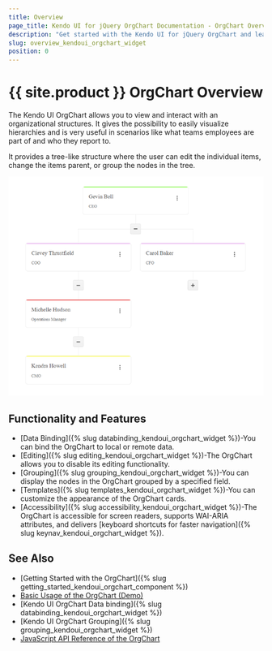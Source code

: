 ```yaml
---
title: Overview
page_title: Kendo UI for jQuery OrgChart Documentation - OrgChart Overview
description: "Get started with the Kendo UI for jQuery OrgChart and learn about its features and how to initialize the widget."
slug: overview_kendoui_orgchart_widget
position: 0
---
```


# {{ site.product }} OrgChart Overview

The Kendo UI OrgChart allows you to view and interact with an organizational structures. It gives the possibility to easily visualize hierarchies and is very useful in scenarios like what teams employees are part of and who they report to. 

It provides a tree-like structure where the user can edit the individual items, change the items parent, or group the nodes in the tree.

![Kendo UI for jQuery OrgChart with Basic Configuration](orgchart-overview.png)


## Functionality and Features

* [Data Binding]({% slug databinding_kendoui_orgchart_widget %})-You can bind the OrgChart to local or remote data.
* [Editing]({% slug editing_kendoui_orgchart_widget %})-The OrgChart allows you to disable its editing functionality.
* [Grouping]({% slug grouping_kendoui_orgchart_widget %})-You can display the nodes in the OrgChart grouped by a specified field.
* [Templates]({% slug templates_kendoui_orgchart_widget %})-You can customize the appearance of the OrgChart cards.
* [Accessibility]({% slug accessibility_kendoui_orgchart_widget %})-The OrgChart is accessible for screen readers, supports WAI-ARIA attributes, and delivers [keyboard shortcuts for faster navigation]({% slug keynav_kendoui_orgchart_widget %}).


## See Also

* [Getting Started with the OrgChart]({% slug getting_started_kendoui_orgchart_component %})
* [Basic Usage of the OrgChart (Demo)](https://demos.telerik.com/kendo-ui/orgchart/index)
* [Kendo UI OrgChart Data binding]({% slug databinding_kendoui_orgchart_widget %})
* [Kendo UI OrgChart Grouping]({% slug grouping_kendoui_orgchart_widget %})
* [JavaScript API Reference of the OrgChart](/api/javascript/ui/orgchart)
